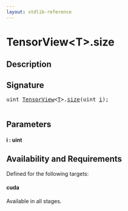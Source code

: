 ```yaml
---
layout: stdlib-reference
---
```


# TensorView\<T\>\.size

## Description





## Signature 

<pre>
<span class="code_keyword">uint</span> <a href="../types/tensorview-06/index" class="code_type">TensorView</a>&lt;<a href="../types/tensorview-06/index#typeparam-T" class="code_type">T</a>&gt;.<a href="size">size</a>(<span class="code_keyword">uint</span> <a href="size#decl-i" class="code_param">i</a>);

</pre>

## Parameters

####  <a id="decl-i"></a>i  : uint

## Availability and Requirements

Defined for the following targets:

#### cuda
Available in all stages.



